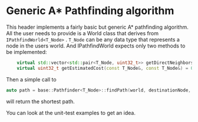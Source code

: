 # Generic A* Pathfinding algorithm

This header implements a fairly basic but generic A* pathfinding algorithm. All the user needs
to provide is a World class that derives from `IPathfindWorld<T_Node>` . `T_Node` can be any data
type that represents a node in the users world. And IPathfindWorld expects only two methods to be
implemented:
```cpp
    virtual std::vector<std::pair<T_Node, uint32_t>> getDirectNeighborsAndCosts(const T_Node&) = 0;
    virtual uint32_t getEstimatedCost(const T_Node&, const T_Node&) = 0;
```
Then a simple call to
```cpp
auto path = base::Pathfinder<T_Node>::findPath(world, destinationNode, startNode);
```
will return the shortest path.

You can look at the unit-test examples to get an idea.

